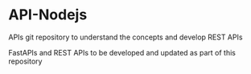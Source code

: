 # API-Nodejs
APIs git repository to understand the concepts and develop REST APIs

FastAPIs and REST APIs to be developed and updated as part of this repository